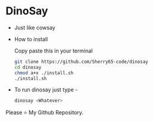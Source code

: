# DinoSay

- Just like cowsay

- How to install

    Copy paste this in your terminal
    
    ```bash
    git clone https://github.com/Sherry65-code/dinosay
    cd dinosay
    chmod a+x ./install.sh
    ./install.sh
    ```

- To run dinosay just type - 

   ```bash
   dinosay <Whatever>
   ```

Please ⭐ My Github Repository.
